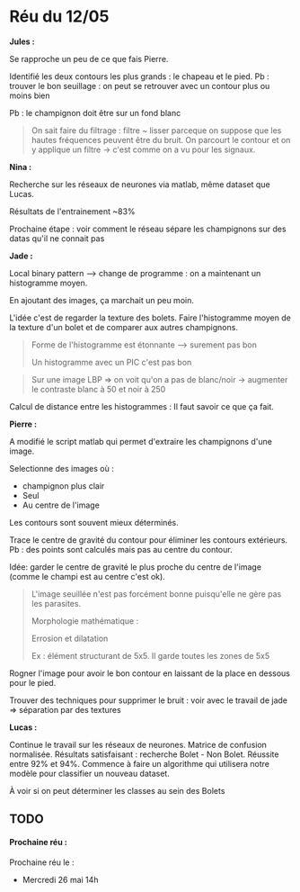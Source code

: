 # Réu du 12/05
**Jules :**

Se rapproche un peu de ce que fais Pierre.

Identifié les deux contours les plus grands : le chapeau et le pied. Pb : trouver le bon seuillage : on peut se retrouver avec un contour plus ou moins bien

Pb : le champignon doit être sur un fond blanc

> On sait faire du filtrage : filtre ~ lisser parceque  on suppose que les hautes fréquences peuvent être du bruit. On parcourt le contour et on y applique un filtre -> c'est comme on a vu pour les signaux.

**Nina :**

Recherche sur les réseaux de neurones via matlab, même dataset que Lucas.

Résultats de l'entrainement ~83%

Prochaine étape : voir comment le réseau sépare les champignons sur des datas qu'il ne connait pas

**Jade :**

Local binary pattern —> change de programme : on a maintenant un histogramme moyen.

En ajoutant des images, ça marchait un peu moin.

L'idée c'est de regarder la texture des bolets. Faire l'histogramme moyen de la texture d'un bolet et de comparer aux autres champignons.

> Forme de l'histogramme est étonnante —> surement pas bon
>
> Un histogramme avec un PIC c'est pas bon

> Sur une image LBP => on voit qu'on a pas de blanc/noir -> augmenter le contraste blanc à 50 et noir à 250

Calcul de distance entre les histogrammes :
Il faut savoir ce que ça fait.

**Pierre :**

A modifié le script matlab qui permet d'extraire les champignons d'une image.

Selectionne des images où :

- champignon plus clair
- Seul
- Au centre de l'image

Les contours sont souvent mieux déterminés.

Trace le centre de gravité du contour pour éliminer les contours extérieurs. Pb : des points sont calculés mais pas au centre du contour.

Idée: garder le centre de gravité le plus proche du centre de l'image (comme le champi est au centre c'est ok).

> L'image seuillée n'est pas forcément bonne puisqu'elle ne gère pas les parasites.
>
> Morphologie mathématique : 
>
> Errosion et dilatation
>
> Ex : élément structurant de 5x5. Il garde toutes les zones de 5x5

Rogner l'image pour avoir le bon contour en laissant de la place en dessous pour le pied.

Trouver des techniques pour supprimer le bruit : voir avec le travail de jade => séparation par des textures

**Lucas :**

Continue le travail sur les réseaux de neurones. Matrice de confusion normalisée.
Résultats satisfaisant : recherche Bolet - Non Bolet. Réussite entre 92% et 94%. 
Commence à faire un algorithme qui utilisera notre modèle pour classifier un nouveau dataset.

À voir si on peut déterminer les classes au sein des Bolets




## TODO


#### Prochaine réu :

Prochaine réu le : 

- Mercredi 26 mai 14h